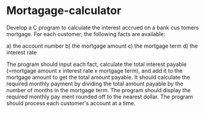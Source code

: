 # Mortagage-calculator

 Develop a C program to calculate the interest accrued on a bank cus tomers mortgage. For each customer, the following facts are available:

a) the account number 
b) the mortgage amount
c) the mortgage term 
d) the interest rate

The program should input each fact, calculate the total interest payable (=mortgage amount x interest rate x mortgage term), and add it to the mortgage amount to get the total amount payable. It should calculate the required monthly payment by dividing the total amount payable by the number of months in the mortgage term. The program should display the required monthly pay ment rounded off to the nearest dollar. The program should process each customer's account at a time.
